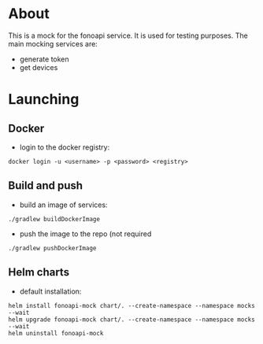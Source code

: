 # About #

This is a mock for the fonoapi service. 
It is used for testing purposes.
The main mocking services are:
- generate token
- get devices

# Launching #

## Docker ##
- login to the docker registry:
``` 
docker login -u <username> -p <password> <registry>
```

## Build and push ##
- build an image of services:
```
./gradlew buildDockerImage
```
- push the image to the repo (not required
```
./gradlew pushDockerImage
```

## Helm charts ##
- default installation:
```
helm install fonoapi-mock chart/. --create-namespace --namespace mocks --wait
helm upgrade fonoapi-mock chart/. --create-namespace --namespace mocks --wait
helm uninstall fonoapi-mock
```